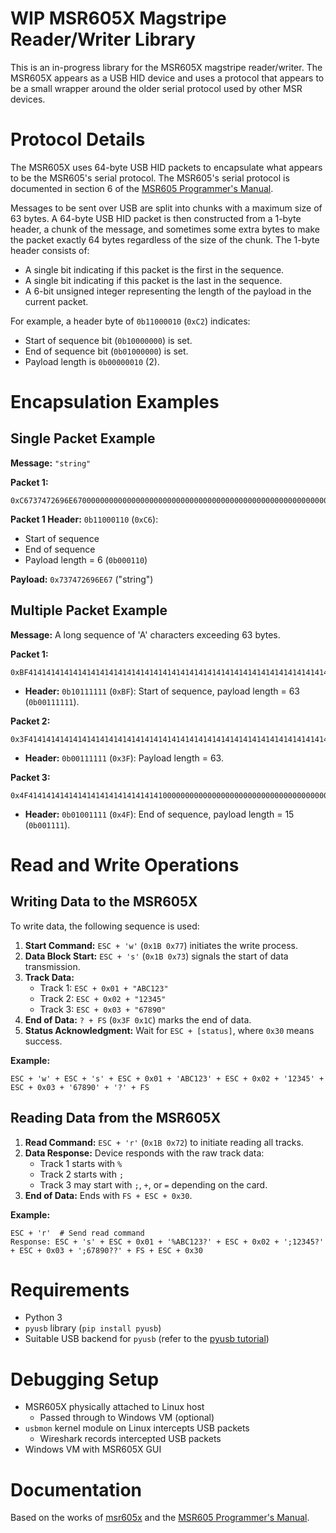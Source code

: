 # WIP MSR605X Magstripe Reader/Writer Library

This is an in-progress library for the MSR605X magstripe reader/writer. The MSR605X appears as a USB HID device and uses a protocol that appears to be a small wrapper around the older serial protocol used by other MSR devices.

# Protocol Details

The MSR605X uses 64-byte USB HID packets to encapsulate what appears to be the MSR605's serial protocol. The MSR605's serial protocol is documented in section 6 of the [MSR605 Programmer's Manual](https://usermanual.wiki/Pdf/MSR60520Programmers20Manual.325315846/help).

Messages to be sent over USB are split into chunks with a maximum size of 63 bytes. A 64-byte USB HID packet is then constructed from a 1-byte header, a chunk of the message, and sometimes some extra bytes to make the packet exactly 64 bytes regardless of the size of the chunk. The 1-byte header consists of:

- A single bit indicating if this packet is the first in the sequence.
- A single bit indicating if this packet is the last in the sequence.
- A 6-bit unsigned integer representing the length of the payload in the current packet.

For example, a header byte of `0b11000010` (`0xC2`) indicates:

- Start of sequence bit (`0b10000000`) is set.
- End of sequence bit (`0b01000000`) is set.
- Payload length is `0b00000010` (2).

# Encapsulation Examples

## Single Packet Example

**Message:** `"string"`

**Packet 1:**
```
0xC6737472696E67000000000000000000000000000000000000000000000000000000000000000000000000000000000000000000000000000000000000000000
```

**Packet 1 Header:** `0b11000110` (`0xC6`):
- Start of sequence
- End of sequence
- Payload length = 6 (`0b000110`)

**Payload:** `0x737472696E67` ("string")

## Multiple Packet Example

**Message:** A long sequence of 'A' characters exceeding 63 bytes.

**Packet 1:**
```
0xBF414141414141414141414141414141414141414141414141414141414141414141414141414141414141414141414141414141414141414141414141414141
```
- **Header:** `0b10111111` (`0xBF`): Start of sequence, payload length = 63 (`0b00111111`).

**Packet 2:**
```
0x3F414141414141414141414141414141414141414141414141414141414141414141414141414141414141414141414141414141414141414141414141414141
```
- **Header:** `0b00111111` (`0x3F`): Payload length = 63.

**Packet 3:**
```
0x4F414141414141414141414141414141000000000000000000000000000000000000000000000000000000000000000000000000000000000000000000000000
```
- **Header:** `0b01001111` (`0x4F`): End of sequence, payload length = 15 (`0b001111`).

# Read and Write Operations

## Writing Data to the MSR605X

To write data, the following sequence is used:

1. **Start Command:** `ESC + 'w'` (`0x1B 0x77`) initiates the write process.
2. **Data Block Start:** `ESC + 's'` (`0x1B 0x73`) signals the start of data transmission.
3. **Track Data:**
   - Track 1: `ESC + 0x01 + "ABC123"`
   - Track 2: `ESC + 0x02 + "12345"`
   - Track 3: `ESC + 0x03 + "67890"`
4. **End of Data:** `? + FS` (`0x3F 0x1C`) marks the end of data.
5. **Status Acknowledgment:** Wait for `ESC + [status]`, where `0x30` means success.

**Example:**
```
ESC + 'w' + ESC + 's' + ESC + 0x01 + 'ABC123' + ESC + 0x02 + '12345' + ESC + 0x03 + '67890' + '?' + FS
```

## Reading Data from the MSR605X

1. **Read Command:** `ESC + 'r'` (`0x1B 0x72`) to initiate reading all tracks.
2. **Data Response:** Device responds with the raw track data:
   - Track 1 starts with `%`
   - Track 2 starts with `;`
   - Track 3 may start with `;`, `+`, or `=` depending on the card.
3. **End of Data:** Ends with `FS + ESC + 0x30`.

**Example:**
```
ESC + 'r'  # Send read command
Response: ESC + 's' + ESC + 0x01 + '%ABC123?' + ESC + 0x02 + ';12345?' + ESC + 0x03 + ';67890??' + FS + ESC + 0x30
```

# Requirements

- Python 3
- `pyusb` library (`pip install pyusb`)
- Suitable USB backend for `pyusb` (refer to the [pyusb tutorial](https://github.com/pyusb/pyusb/blob/master/docs/tutorial.rst))

# Debugging Setup

- MSR605X physically attached to Linux host
  - Passed through to Windows VM (optional)
- `usbmon` kernel module on Linux intercepts USB packets
  - Wireshark records intercepted USB packets
- Windows VM with MSR605X GUI

# Documentation

Based on the works of [msr605x](https://github.com/rubicae/msr605x/blob/master/msr605x.py) and the [MSR605 Programmer's Manual](https://usermanual.wiki/Pdf/MSR60520Programmers20Manual.325315846/help).